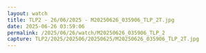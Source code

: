 ```yaml
---
layout: watch
title: TLP2 - 26/06/2025 - M20250626_035906_TLP_2T.jpg
date: 2025-06-26 03:59:06
permalink: /2025/06/26/watch/M20250626_035906_TLP_2
capture: TLP2/2025/202506/20250625/M20250626_035906_TLP_2T.jpg
---
```

